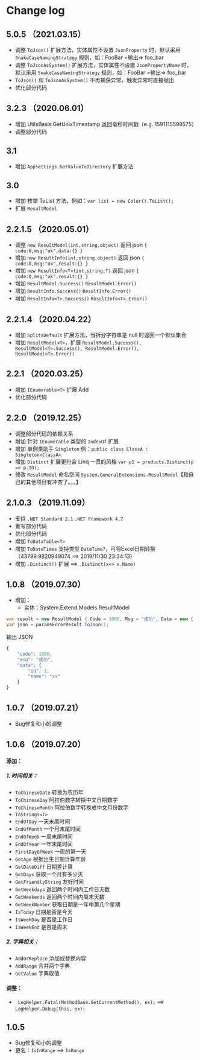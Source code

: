 # Change log


## 5.0.5 （2021.03.15）
- 调整 `ToJson()` 扩展方法，实体属性不设置 `JsonProperty` 时，默认采用 `SnakeCaseNamingStrategy` 规则，如：FooBar =输出=> foo_bar
- 调整 `ToJsonAsSystem()` 扩展方法，实体属性不设置 `JsonPropertyName` 时，默认采用 `SnakeCaseNamingStrategy` 规则，如：FooBar =输出=> foo_bar
- `ToJson()` 和 `ToJsonAsSystem()` 不再捕获异常，触发异常时直接抛出
- 优化部分代码


## 3.2.3 （2020.06.01）
- 增加 UtilsBasis.GetUnixTimestamp 返回毫秒时间戳（e.g. 1591115598575）
- 调整部分代码

## 3.1
- 增加 `AppSettings.GetValueToDirectory` 扩展方法


## 3.0
- 增加 枚举 ToList 方法，例如：`var list = new Color().ToList();`
- 扩展 `ResultModel`


## 2.2.1.5 （2020.05.01）
- 调整 `new ResultModel(int,string,object)` 返回 json `{ code:0,msg:"ok",data:{} }`
- 增加 `new ResultInfo(int,string,object)` 返回 json `{ code:0,msg:"ok",result:{} }`
- 增加 `new ResultInfo<T>(int,string,T)` 返回 json `{ code:0,msg:"ok",result:{} }`
- 增加 `ResultModel.Success()` `ResultModel.Error()`
- 增加 `ResultInfo.Success()` `ResultInfo.Error()`
- 增加 `ResultInfo<T>.Success()` `ResultInfo<T>.Error()`


## 2.2.1.4 （2020.04.22）
- 增加 `SplitsDefault` 扩展方法，当拆分字符串是 null 时返回一个默认集合
- 增加 `ResultModel<T>`，扩展 `ResultModel.Success(), ResultModel<T>.Success(), ResultModel.Error(), ResultModel<T>.Error()`


## 2.2.1 （2020.03.25）
- 增加 `IEnumerable<T>` 扩展 Add
- 优化部分代码


## 2.2.0 （2019.12.25）
- 调整部分代码的依赖关系
- 增加 针对 `IEnumerable` 类型的 `IndexOf` 扩展
- 增加 单例类助手 `Singleton` 例：`public class ClassA : Singleton<ClassA>`
- 增加 `Distinct` 扩展更符合 Linq 一贯的风格 `var p1 = products.Distinct(p => p.ID);`
- 修改 `ResultModel` 命名空间 `System.GeneralExtensions.ResultModel`【和自己的其他项目有冲突了。。。】


## 2.1.0.3 （2019.11.09）
- 支持 `.NET Standard 2.1` `.NET Framework 4.7`
- 重写部分代码
- 优化部分代码
- 增加 `ToDataTable<T>`
- 增加 `ToDateTimes` 支持类型 `DateTime?`，可将Excel日期转换（43799.9820949074 ==> 2019/11/30 23:34:13）
- 增加 `.Distinct()` 扩展 ==> `.Distinct(x=> x.Name)`


## 1.0.8 （2019.07.30）
- 增加：
    - 实体：System.Extend.Models.ResultModel

```csharp
var result = new ResultModel { Code = 1000, Msg = "成功", Data = new { id = 1, name = "xx" } };
var json = paramsErrorResult.ToJson();
```

输出 JSON

```javascript
{
    "code": 1000,
    "msg": "成功",
    "data": {
        "id": 1,
        "name": "xx"
    }
}
```



## 1.0.7 （2019.07.21）
- Bug修复和小的调整



## 1.0.6 （2019.07.20）
#### 添加：
##### 1. 时间相关：
- `ToChineseDate` 转换为农历年
- `ToChineseDay` 阿拉伯数字转换中文日期数字
- `ToChineseMonth` 阿拉伯数字转换成中文月份数字
- `ToStrings<T>`
- `EndOfDay`  一天末尾时间
- `EndOfMonth`  一个月末尾时间
- `EndOfWeek`  一周末尾时间
- `EndOfYear` 一年末尾时间
- `FirstDayOfWeek` 一周的第一天
- `GetAge` 根据出生日期计算年龄
- `GetDateDiff` 日期差计算
- `GetDays` 获取一个月有多少天
- `GetFriendlyString` 友好时间
- `GetWeekdays` 返回两个时间内工作日天数
- `GetWeekends` 返回两个时间内周末天数
- `GetWeekNumber` 获取日期是一年中第几个星期
- `IsToday` 日期是否是今天
- `IsWeekDay` 是否是工作日
- `IsWeekEnd` 是否是周末

##### 2. 字典相关：
- `AddOrReplace` 添加或替换内容
- `AddRange` 合并两个字典
- `GetValue` 字典取值

#### 调整：
- ` LogHelper.Fatal(MethodBase.GetCurrentMethod(), ex);` ==> `LogHelper.Debug(this, ex);`



## 1.0.5
- Bug修复和小的调整
- 更名：`IsInRange` ==> `IsRange`
